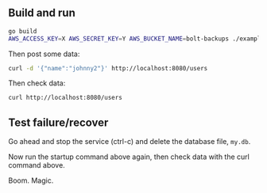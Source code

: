 

## Build and run

```sh
go build
AWS_ACCESS_KEY=X AWS_SECRET_KEY=Y AWS_BUCKET_NAME=bolt-backups ./example
```

Then post some data:

```sh
curl -d '{"name":"johnny2"}' http://localhost:8080/users
```

Then check data:

```sh
curl http://localhost:8080/users
```

## Test failure/recover

Go ahead and stop the service (ctrl-c) and delete the database file, `my.db`. 

Now run the startup command above again, then check data with the curl command above.

Boom. Magic.
